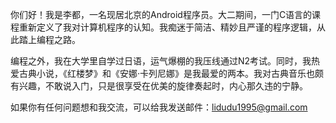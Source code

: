 你们好！我是李都，一名现居北京的Android程序员。大二期间，一门C语言的课程重新定义了我对计算机程序的认知。我痴迷于简洁、精妙且严谨的程序逻辑，从此踏上编程之路。

编程之外，我在大学里自学过日语，运气爆棚的我压线通过N2考试。同时，我热爱古典小说，《红楼梦》和《安娜·卡列尼娜》是我最爱的两本。我对古典音乐也颇有兴趣，不敢说入门，只是很享受在优美的旋律奏起时，内心那久违的宁静。

如果你有任何问题想和我交流，可以给我发送邮件：<lidudu1995@gmail.com>



